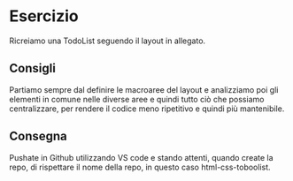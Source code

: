 # **Esercizio**
Ricreiamo una TodoList seguendo il layout in allegato.
## **Consigli**
Partiamo sempre dal definire le macroaree del layout e analizziamo poi gli elementi in comune nelle diverse aree e quindi tutto ciò che possiamo centralizzare, per rendere il codice meno ripetitivo e quindi più mantenibile.
## **Consegna**
Pushate in Github utilizzando VS code e stando attenti, quando create la repo, di rispettare il nome della repo, in questo caso html-css-toboolist.